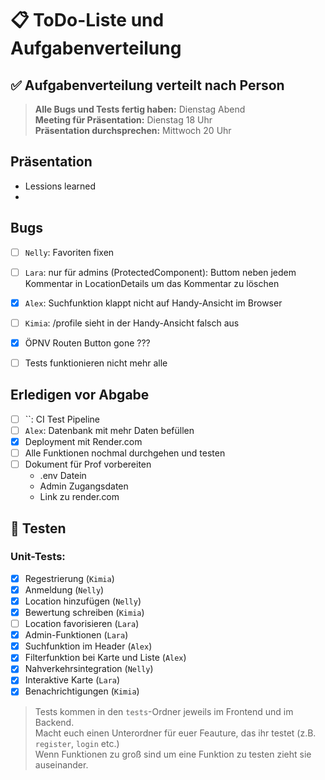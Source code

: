 # 📋 ToDo-Liste und Aufgabenverteilung

## ✅ Aufgabenverteilung verteilt nach Person

> **Alle Bugs und Tests fertig haben:** Dienstag Abend<br> **Meeting für Präsentation:** Dienstag 18 Uhr <br> **Präsentation durchsprechen:** Mittwoch 20 Uhr

## Präsentation

- Lessions learned
-

## Bugs

- [ ] `Nelly`: Favoriten fixen

- [ ] `Lara`: nur für admins (ProtectedComponent): Buttom neben jedem Kommentar in LocationDetails um das Kommentar zu löschen
- [X] `Alex`: Suchfunktion klappt nicht auf Handy-Ansicht im Browser
- [ ] `Kimia`: /profile sieht in der Handy-Ansicht falsch aus
- [x] ÖPNV Routen Button gone ???
- [ ] Tests funktionieren nicht mehr alle

## Erledigen vor Abgabe

- [ ] ``: CI Test Pipeline
- [ ] `Alex`: Datenbank mit mehr Daten befüllen
- [x] Deployment mit Render.com
- [ ] Alle Funktionen nochmal durchgehen und testen
- [ ] Dokument für Prof vorbereiten
  - .env Datein
  - Admin Zugangsdaten
  - Link zu render.com

## 🧪 Testen

### Unit-Tests:

- [x] Regestrierung (`Kimia`)
- [x] Anmeldung (`Nelly`)
- [x] Location hinzufügen (`Nelly`)
- [x] Bewertung schreiben (`Kimia`)
- [ ] Location favorisieren (`Lara`)
- [x] Admin-Funktionen (`Lara`)
- [x] Suchfunktion im Header (`Alex`)
- [x] Filterfunktion bei Karte und Liste (`Alex`)
- [x] Nahverkehrsintegration (`Nelly`)
- [x] Interaktive Karte (`Lara`)
- [x] Benachrichtigungen (`Kimia`)

> Tests kommen in den `tests`-Ordner jeweils im Frontend und im Backend.<br>
> Macht euch einen Unterordner für euer Feauture, das ihr testet (z.B. `register`, `login` etc.) <br>
> Wenn Funktionen zu groß sind um eine Funktion zu testen zieht sie auseinander. <br>
